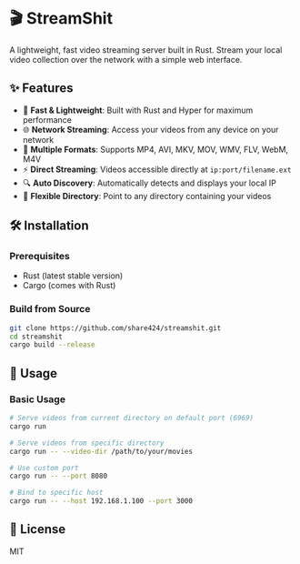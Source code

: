 # 🎬 StreamShit

A lightweight, fast video streaming server built in Rust. Stream your local video collection over the network with a simple web interface.

## ✨ Features

- 🚀 **Fast & Lightweight**: Built with Rust and Hyper for maximum performance
- 🌐 **Network Streaming**: Access your videos from any device on your network
- 🎥 **Multiple Formats**: Supports MP4, AVI, MKV, MOV, WMV, FLV, WebM, M4V
- ⚡ **Direct Streaming**: Videos accessible directly at `ip:port/filename.ext`
- 🔍 **Auto Discovery**: Automatically detects and displays your local IP
- 📁 **Flexible Directory**: Point to any directory containing your videos

## 🛠️ Installation

### Prerequisites
- Rust (latest stable version)
- Cargo (comes with Rust)

### Build from Source
```bash
git clone https://github.com/share424/streamshit.git
cd streamshit
cargo build --release
```

## 🚀 Usage

### Basic Usage
```bash
# Serve videos from current directory on default port (6969)
cargo run

# Serve videos from specific directory
cargo run -- --video-dir /path/to/your/movies

# Use custom port
cargo run -- --port 8080

# Bind to specific host
cargo run -- --host 192.168.1.100 --port 3000
```

## 📄 License

MIT